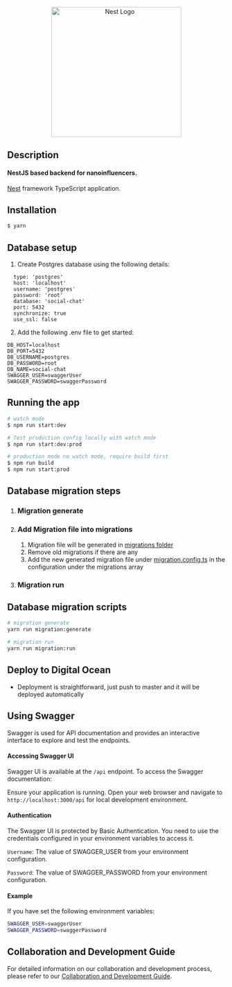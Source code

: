 <p align="center">
  <a href="http://nestjs.com/" target="blank"><img src="https://7webs.co.in/assets/images/logos/logo_main.png" height="300" alt="Nest Logo" /></a>
</p>

## Description

#### NestJS based backend for nanoinfluencers.

[Nest](https://github.com/nestjs/nest) framework TypeScript application.

## Installation

```bash
$ yarn
```

## Database setup

1. Create Postgres database using the following details:

```
  type: 'postgres'
  host: 'localhost'
  username: 'postgres'
  password: 'root'
  database: 'social-chat'
  port: 5432
  synchronize: true
  use_ssl: false
```

2. Add the following .env file to get started:
```
DB_HOST=localhost
DB_PORT=5432
DB_USERNAME=postgres
DB_PASSWORD=root
DB_NAME=social-chat
SWAGGER_USER=swaggerUser
SWAGGER_PASSWORD=swaggerPassword
```

## Running the app

```bash
# watch mode
$ npm run start:dev

# Test production config locally with watch mode
$ npm run start:dev:prod

# production mode no watch mode, require build first
$ npm run build
$ npm run start:prod
```

## Database migration steps

1. ### Migration generate
2. ### Add Migration file into migrations
   1. Migration file will be generated in [migrations folder](src/providers/database/migrations)
   2. Remove old migrations if there are any
   3. Add the new generated migration file under [migration.config.ts](src/providers/database/migration.config.ts) in
      the configuration under the migrations array
3. ### Migration run

## Database migration scripts

```bash
# migration generate
yarn run migration:generate

# migration run
yarn run migration:run
```

## Deploy to Digital Ocean

- Deployment is straightforward, just push to master and it will be deployed automatically

## Using Swagger

Swagger is used for API documentation and provides an interactive interface to explore and test the endpoints.

#### Accessing Swagger UI

Swagger UI is available at the `/api` endpoint. To access the Swagger documentation:

Ensure your application is running.
Open your web browser and navigate to `http://localhost:3000/api` for local development environment.

#### Authentication

The Swagger UI is protected by Basic Authentication. You need to use the credentials configured in your environment variables to access it.

`Username`: The value of SWAGGER_USER from your environment configuration.

`Password`: The value of SWAGGER_PASSWORD from your environment configuration.

#### Example

If you have set the following environment variables:

```bash
SWAGGER_USER=swaggerUser
SWAGGER_PASSWORD=swaggerPassword
```

## Collaboration and Development Guide

For detailed information on our collaboration and development process, please refer to our [Collaboration and Development Guide](./Collaboration-Guide.md).

